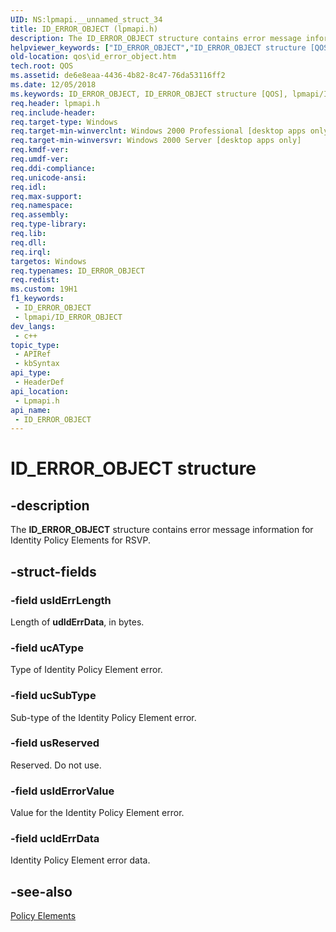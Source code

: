 ```yaml
---
UID: NS:lpmapi.__unnamed_struct_34
title: ID_ERROR_OBJECT (lpmapi.h)
description: The ID_ERROR_OBJECT structure contains error message information for Identity Policy Elements for RSVP.
helpviewer_keywords: ["ID_ERROR_OBJECT","ID_ERROR_OBJECT structure [QOS]","lpmapi/ID_ERROR_OBJECT","qos.id_error_object"]
old-location: qos\id_error_object.htm
tech.root: QOS
ms.assetid: de6e8eaa-4436-4b82-8c47-76da53116ff2
ms.date: 12/05/2018
ms.keywords: ID_ERROR_OBJECT, ID_ERROR_OBJECT structure [QOS], lpmapi/ID_ERROR_OBJECT, qos.id_error_object
req.header: lpmapi.h
req.include-header: 
req.target-type: Windows
req.target-min-winverclnt: Windows 2000 Professional [desktop apps only]
req.target-min-winversvr: Windows 2000 Server [desktop apps only]
req.kmdf-ver: 
req.umdf-ver: 
req.ddi-compliance: 
req.unicode-ansi: 
req.idl: 
req.max-support: 
req.namespace: 
req.assembly: 
req.type-library: 
req.lib: 
req.dll: 
req.irql: 
targetos: Windows
req.typenames: ID_ERROR_OBJECT
req.redist: 
ms.custom: 19H1
f1_keywords:
 - ID_ERROR_OBJECT
 - lpmapi/ID_ERROR_OBJECT
dev_langs:
 - c++
topic_type:
 - APIRef
 - kbSyntax
api_type:
 - HeaderDef
api_location:
 - Lpmapi.h
api_name:
 - ID_ERROR_OBJECT
---
```


# ID_ERROR_OBJECT structure


## -description

The 
<b>ID_ERROR_OBJECT</b> structure contains error message information for Identity Policy Elements for RSVP.

## -struct-fields

### -field usIdErrLength

Length of <b>udIdErrData</b>, in bytes.

### -field ucAType

Type of Identity Policy Element error.

### -field ucSubType

Sub-type of the Identity Policy Element error.

### -field usReserved

Reserved. Do not use.

### -field usIdErrorValue

Value for the Identity Policy Element error.

### -field ucIdErrData

Identity Policy Element error data.

## -see-also

<a href="https://docs.microsoft.com/previous-versions/windows/desktop/qos/policy-elements">Policy Elements</a>

